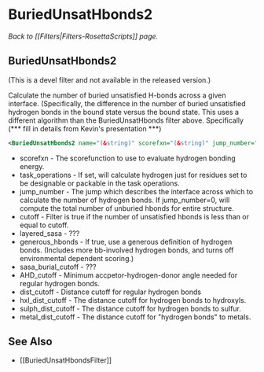# BuriedUnsatHbonds2 
*Back to [[Filters|Filters-RosettaScripts]] page.*
## BuriedUnsatHbonds2 

(This is a devel filter and not available in the released version.)

<!--- BEGIN_INTERNAL -->

Calculate the number of buried unsatisfied H-bonds across a given interface. (Specifically, the difference in the number of buried unsatisfied hydrogen bonds in the bound state versus the bound state. This uses a different algorithm than the BuriedUnsatHbonds filter above. Specifically (*** fill in details from Kevin's presentation ***)

```xml
<BuriedUnsatHbonds2 name="(&string)" scorefxn="(&string)" jump_number="(1 &Size)" cutoff="(20 &Size)" layered_sasa="(1 &bool)" generous_hbonds="(1 &bool)" sasa_burial_cutoff="(0.01 &Real)" AHD_cutoff="(120.0 &Real)" dist_cutoff="(3.0 &Real)" hxl_dist_cutoff="(3.5 &Real)" sulph_dist_cutoff="(3.3 &Real)" metal_dist_cutoff="(2.7 &Real)" task_operations="(&string)" />
```

* scorefxn - The scorefunction to use to evaluate hydrogen bonding energy.
* task_operations - If set, will calculate hydrogen just for residues set to be designable or packable in the task operations.
* jump_number - The jump which describes the interface across which to calculate the number of hydrogen bonds. If jump_number=0, will compute the total number of unburied hbonds for entire structure.
* cutoff - Filter is true if the number of unsatisfied hbonds is less than or equal to cutoff.
* layered_sasa - ??? 
* generous_hbonds - If true, use a generous definition of hydrogen bonds. (Includes more bb-involved hydrogen bonds, and turns off environmental dependent scoring.) 
* sasa_burial_cutoff - ???
* AHD_cutoff - Minimum accpetor-hydrogen-donor angle needed for regular hydrogen bonds.
* dist_cutoff - Distance cutoff for regular hydrogen bonds
* hxl_dist_cutoff - The distance cutoff for hydrogen bonds to hydroxyls.
* sulph_dist_cutoff - The distance cutoff for hydrogen bonds to sulfur.
* metal_dist_cutoff - The distance cutoff for "hydrogen bonds" to metals.

## See Also

* [[BuriedUnsatHbondsFilter]]

<!--- END_INTERNAL -->

